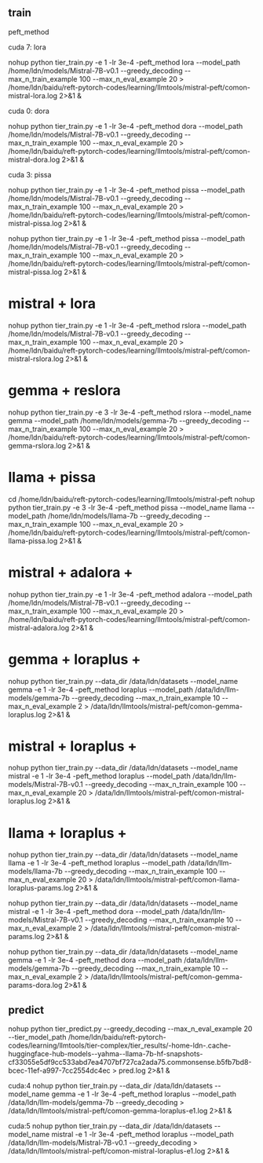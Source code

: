 
## train


peft_method


cuda 7: lora

nohup python tier_train.py -e 1 -lr 3e-4 -peft_method lora --model_path /home/ldn/models/Mistral-7B-v0.1 --greedy_decoding --max_n_train_example 100 --max_n_eval_example 20  > /home/ldn/baidu/reft-pytorch-codes/learning/llmtools/mistral-peft/comon-mistral-lora.log 2>&1 &


cuda 0: dora

nohup python tier_train.py -e 1 -lr 3e-4 -peft_method dora --model_path /home/ldn/models/Mistral-7B-v0.1 --greedy_decoding --max_n_train_example 100 --max_n_eval_example 20  > /home/ldn/baidu/reft-pytorch-codes/learning/llmtools/mistral-peft/comon-mistral-dora.log 2>&1 &


cuda 3: pissa

nohup python tier_train.py -e 1 -lr 3e-4 -peft_method pissa --model_path /home/ldn/models/Mistral-7B-v0.1 --greedy_decoding --max_n_train_example 100 --max_n_eval_example 20  > /home/ldn/baidu/reft-pytorch-codes/learning/llmtools/mistral-peft/comon-mistral-pissa.log 2>&1 &

nohup python tier_train.py -e 1 -lr 3e-4 -peft_method pissa --model_path /home/ldn/models/Mistral-7B-v0.1 --greedy_decoding --max_n_train_example 100 --max_n_eval_example 20  > /home/ldn/baidu/reft-pytorch-codes/learning/llmtools/mistral-peft/comon-mistral-pissa.log 2>&1 &




# mistral + lora
nohup python tier_train.py -e 1 -lr 3e-4 -peft_method rslora --model_path /home/ldn/models/Mistral-7B-v0.1 --greedy_decoding --max_n_train_example 100 --max_n_eval_example 20  > /home/ldn/baidu/reft-pytorch-codes/learning/llmtools/mistral-peft/comon-mistral-rslora.log 2>&1 &


# gemma + reslora
nohup python tier_train.py -e 3 -lr 3e-4 -peft_method rslora --model_name gemma --model_path /home/ldn/models/gemma-7b  --greedy_decoding --max_n_train_example 100 --max_n_eval_example 20  > /home/ldn/baidu/reft-pytorch-codes/learning/llmtools/mistral-peft/comon-gemma-rslora.log 2>&1 &



# llama + pissa
cd /home/ldn/baidu/reft-pytorch-codes/learning/llmtools/mistral-peft
nohup python tier_train.py -e 3 -lr 3e-4 -peft_method pissa --model_name llama --model_path /home/ldn/models/llama-7b --greedy_decoding --max_n_train_example 100 --max_n_eval_example 20  > /home/ldn/baidu/reft-pytorch-codes/learning/llmtools/mistral-peft/comon-llama-pissa.log 2>&1 &



# mistral + adalora + 

nohup python tier_train.py -e 1 -lr 3e-4 -peft_method adalora --model_path /home/ldn/models/Mistral-7B-v0.1 --greedy_decoding --max_n_train_example 100 --max_n_eval_example 20  > /home/ldn/baidu/reft-pytorch-codes/learning/llmtools/mistral-peft/comon-mistral-adalora.log 2>&1 &




# gemma + loraplus + 
nohup python tier_train.py --data_dir /data/ldn/datasets --model_name gemma -e 1 -lr 3e-4 -peft_method loraplus --model_path /data/ldn/llm-models/gemma-7b --greedy_decoding --max_n_train_example 10 --max_n_eval_example 2  > /data/ldn/llmtools/mistral-peft/comon-gemma-loraplus.log 2>&1 &



# mistral + loraplus + 
nohup python tier_train.py --data_dir /data/ldn/datasets --model_name mistral -e 1 -lr 3e-4 -peft_method loraplus --model_path /data/ldn/llm-models/Mistral-7B-v0.1 --greedy_decoding --max_n_train_example 100 --max_n_eval_example 20  > /data/ldn/llmtools/mistral-peft/comon-mistral-loraplus.log 2>&1 &


# llama + loraplus + 
nohup python tier_train.py --data_dir /data/ldn/datasets --model_name llama -e 1 -lr 3e-4 -peft_method loraplus --model_path /data/ldn/llm-models/llama-7b --greedy_decoding --max_n_train_example 100 --max_n_eval_example 20  > /data/ldn/llmtools/mistral-peft/comon-llama-loraplus-params.log 2>&1 &







nohup python tier_train.py --data_dir /data/ldn/datasets --model_name mistral -e 1 -lr 3e-4 -peft_method dora --model_path /data/ldn/llm-models/Mistral-7B-v0.1 --greedy_decoding --max_n_train_example 10 --max_n_eval_example 2 > /data/ldn/llmtools/mistral-peft/comon-mistral-params.log 2>&1 &

nohup python tier_train.py --data_dir /data/ldn/datasets --model_name gemma -e 1 -lr 3e-4 -peft_method dora --model_path /data/ldn/llm-models/gemma-7b --greedy_decoding --max_n_train_example 10 --max_n_eval_example 2  > /data/ldn/llmtools/mistral-peft/comon-gemma-params-dora.log 2>&1 &






## predict
nohup python tier_predict.py --greedy_decoding --max_n_eval_example 20 --tier_model_path /home/ldn/baidu/reft-pytorch-codes/learning/llmtools/tier-complex/tier_results/-home-ldn-.cache-huggingface-hub-models--yahma--llama-7b-hf-snapshots-cf33055e5df9cc533abd7ea4707bf727ca2ada75.commonsense.b5fb7bd8-bcec-11ef-a997-7cc2554dc4ec > pred.log 2>&1 &





cuda:4
nohup python tier_train.py --data_dir /data/ldn/datasets --model_name gemma -e 1 -lr 3e-4 -peft_method loraplus --model_path /data/ldn/llm-models/gemma-7b --greedy_decoding  > /data/ldn/llmtools/mistral-peft/comon-gemma-loraplus-e1.log 2>&1 &



cuda:5
nohup python tier_train.py --data_dir /data/ldn/datasets --model_name mistral -e 1 -lr 3e-4 -peft_method loraplus --model_path /data/ldn/llm-models/Mistral-7B-v0.1 --greedy_decoding > /data/ldn/llmtools/mistral-peft/comon-mistral-loraplus-e1.log 2>&1 & 
